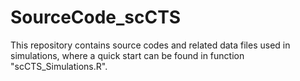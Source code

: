 # SourceCode_scCTS
This repository contains source codes and related data files used in simulations, where a quick start can be found in function "scCTS_Simulations.R".
